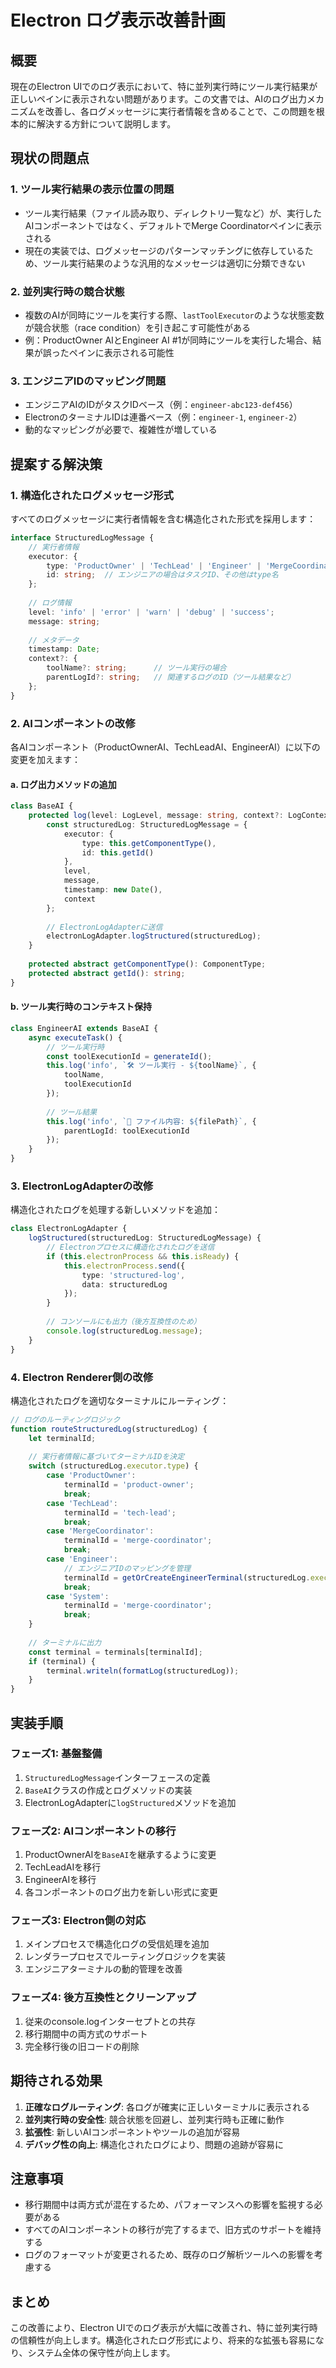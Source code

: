 # Electron ログ表示改善計画

## 概要

現在のElectron UIでのログ表示において、特に並列実行時にツール実行結果が正しいペインに表示されない問題があります。この文書では、AIのログ出力メカニズムを改善し、各ログメッセージに実行者情報を含めることで、この問題を根本的に解決する方針について説明します。

## 現状の問題点

### 1. ツール実行結果の表示位置の問題
- ツール実行結果（ファイル読み取り、ディレクトリ一覧など）が、実行したAIコンポーネントではなく、デフォルトでMerge Coordinatorペインに表示される
- 現在の実装では、ログメッセージのパターンマッチングに依存しているため、ツール実行結果のような汎用的なメッセージは適切に分類できない

### 2. 並列実行時の競合状態
- 複数のAIが同時にツールを実行する際、`lastToolExecutor`のような状態変数が競合状態（race condition）を引き起こす可能性がある
- 例：ProductOwner AIとEngineer AI #1が同時にツールを実行した場合、結果が誤ったペインに表示される可能性

### 3. エンジニアIDのマッピング問題
- エンジニアAIのIDがタスクIDベース（例：`engineer-abc123-def456`）
- ElectronのターミナルIDは連番ベース（例：`engineer-1`, `engineer-2`）
- 動的なマッピングが必要で、複雑性が増している

## 提案する解決策

### 1. 構造化されたログメッセージ形式

すべてのログメッセージに実行者情報を含む構造化された形式を採用します：

```typescript
interface StructuredLogMessage {
    // 実行者情報
    executor: {
        type: 'ProductOwner' | 'TechLead' | 'Engineer' | 'MergeCoordinator' | 'System';
        id: string;  // エンジニアの場合はタスクID、その他はtype名
    };
    
    // ログ情報
    level: 'info' | 'error' | 'warn' | 'debug' | 'success';
    message: string;
    
    // メタデータ
    timestamp: Date;
    context?: {
        toolName?: string;      // ツール実行の場合
        parentLogId?: string;   // 関連するログのID（ツール結果など）
    };
}
```

### 2. AIコンポーネントの改修

各AIコンポーネント（ProductOwnerAI、TechLeadAI、EngineerAI）に以下の変更を加えます：

#### a. ログ出力メソッドの追加

```typescript
class BaseAI {
    protected log(level: LogLevel, message: string, context?: LogContext) {
        const structuredLog: StructuredLogMessage = {
            executor: {
                type: this.getComponentType(),
                id: this.getId()
            },
            level,
            message,
            timestamp: new Date(),
            context
        };
        
        // ElectronLogAdapterに送信
        electronLogAdapter.logStructured(structuredLog);
    }
    
    protected abstract getComponentType(): ComponentType;
    protected abstract getId(): string;
}
```

#### b. ツール実行時のコンテキスト保持

```typescript
class EngineerAI extends BaseAI {
    async executeTask() {
        // ツール実行時
        const toolExecutionId = generateId();
        this.log('info', `🛠️ ツール実行 - ${toolName}`, {
            toolName,
            toolExecutionId
        });
        
        // ツール結果
        this.log('info', `📄 ファイル内容: ${filePath}`, {
            parentLogId: toolExecutionId
        });
    }
}
```

### 3. ElectronLogAdapterの改修

構造化されたログを処理する新しいメソッドを追加：

```typescript
class ElectronLogAdapter {
    logStructured(structuredLog: StructuredLogMessage) {
        // Electronプロセスに構造化されたログを送信
        if (this.electronProcess && this.isReady) {
            this.electronProcess.send({
                type: 'structured-log',
                data: structuredLog
            });
        }
        
        // コンソールにも出力（後方互換性のため）
        console.log(structuredLog.message);
    }
}
```

### 4. Electron Renderer側の改修

構造化されたログを適切なターミナルにルーティング：

```javascript
// ログのルーティングロジック
function routeStructuredLog(structuredLog) {
    let terminalId;
    
    // 実行者情報に基づいてターミナルIDを決定
    switch (structuredLog.executor.type) {
        case 'ProductOwner':
            terminalId = 'product-owner';
            break;
        case 'TechLead':
            terminalId = 'tech-lead';
            break;
        case 'MergeCoordinator':
            terminalId = 'merge-coordinator';
            break;
        case 'Engineer':
            // エンジニアIDのマッピングを管理
            terminalId = getOrCreateEngineerTerminal(structuredLog.executor.id);
            break;
        case 'System':
            terminalId = 'merge-coordinator';
            break;
    }
    
    // ターミナルに出力
    const terminal = terminals[terminalId];
    if (terminal) {
        terminal.writeln(formatLog(structuredLog));
    }
}
```

## 実装手順

### フェーズ1: 基盤整備
1. `StructuredLogMessage`インターフェースの定義
2. `BaseAI`クラスの作成とログメソッドの実装
3. ElectronLogAdapterに`logStructured`メソッドを追加

### フェーズ2: AIコンポーネントの移行
1. ProductOwnerAIを`BaseAI`を継承するように変更
2. TechLeadAIを移行
3. EngineerAIを移行
4. 各コンポーネントのログ出力を新しい形式に変更

### フェーズ3: Electron側の対応
1. メインプロセスで構造化ログの受信処理を追加
2. レンダラープロセスでルーティングロジックを実装
3. エンジニアターミナルの動的管理を改善

### フェーズ4: 後方互換性とクリーンアップ
1. 従来のconsole.logインターセプトとの共存
2. 移行期間中の両方式のサポート
3. 完全移行後の旧コードの削除

## 期待される効果

1. **正確なログルーティング**: 各ログが確実に正しいターミナルに表示される
2. **並列実行時の安全性**: 競合状態を回避し、並列実行時も正確に動作
3. **拡張性**: 新しいAIコンポーネントやツールの追加が容易
4. **デバッグ性の向上**: 構造化されたログにより、問題の追跡が容易に

## 注意事項

- 移行期間中は両方式が混在するため、パフォーマンスへの影響を監視する必要がある
- すべてのAIコンポーネントの移行が完了するまで、旧方式のサポートを維持する
- ログのフォーマットが変更されるため、既存のログ解析ツールへの影響を考慮する

## まとめ

この改善により、Electron UIでのログ表示が大幅に改善され、特に並列実行時の信頼性が向上します。構造化されたログ形式により、将来的な拡張も容易になり、システム全体の保守性が向上します。
